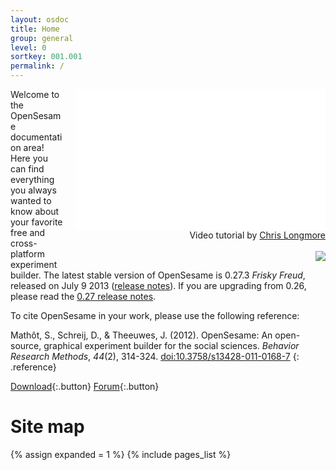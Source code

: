 ```yaml
---
layout: osdoc
title: Home
group: general
level: 0
sortkey: 001.001
permalink: /
---
```


<div style='float:right;margin-left:16px;text-align:right;'>
	<div class='video'>
		<iframe width="400" height="225" src="//www.youtube.com/embed/-zMH65re1m0" frameborder="0" allowfullscreen></iframe>
		<br />
		<span class='vid-caption'>Video tutorial by <a href='http://www.chrislongmore.co.uk/' target='_blank'>Chris Longmore</a></span>
	</div>
	<br />
	<img src="/img/fig/fig1.1.1.png" />	
</div>

Welcome to the OpenSesame documentation area! Here you can find everything you always wanted to know about your favorite free and cross-platform experiment builder. The latest stable version of OpenSesame is 0.27.3 *Frisky Freud*, released on July 9 2013 ([release notes][]). If you are upgrading from 0.26, please read the [0.27 release notes][].

To cite OpenSesame in your work, please use the following reference:
	
Mathôt, S., Schreij, D., & Theeuwes, J. (2012). OpenSesame: An open-source, graphical experiment builder for the social sciences. *Behavior Research Methods*, *44*(2), 314-324. [doi:10.3758/s13428-011-0168-7](http://dx.doi.org/10.3758/s13428-011-0168-7)
{: .reference}

[Download][]{:.button}
[Forum][]{:.button}

# Site map

<div id='index'>
{% assign expanded = 1 %}
{% include pages_list %}
</div>

[forum]: http://forum.cogsci.nl/
[0.27 release notes]: /notes/0.27
[release notes]: /notes/0.27.3
[download]: /getting-started/getting-opensesame/
